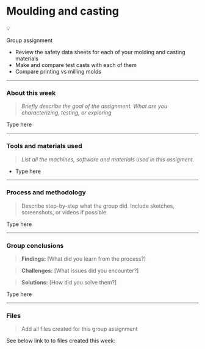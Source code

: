 # Moulding and casting

💡

Group assignment

* Review the safety data sheets for each of your molding and casting materials
* Make and compare test casts with each of them
* Compare printing vs milling molds

***

### About this week <a href="#id-19caf66e-e64e-8063-8a10-fe265bae49e8" id="id-19caf66e-e64e-8063-8a10-fe265bae49e8"></a>

> _Briefly describe the goal of the assignment. What are you characterizing, testing, or exploring_

Type here

***

### Tools and materials used <a href="#id-19caf66e-e64e-8086-b4db-ddab393e0e3b" id="id-19caf66e-e64e-8086-b4db-ddab393e0e3b"></a>

> _List all the machines, software and materials used in this assigment._

* Type here

***

### Process and methodology <a href="#id-19caf66e-e64e-8011-ac62-c392114f1cc5" id="id-19caf66e-e64e-8011-ac62-c392114f1cc5"></a>

> Describe step-by-step what the group did. Include sketches, screenshots, or videos if possible.

Type here

***

### Group conclusions <a href="#id-19caf66e-e64e-80de-9c8b-f0d6062823da" id="id-19caf66e-e64e-80de-9c8b-f0d6062823da"></a>

> **Findings:** \[What did you learn from the process?]

> **Challenges:** \[What issues did you encounter?]

> **Solutions:** \[How did you solve them?]

Type here

***

### Files <a href="#id-19caf66e-e64e-80d5-b3c5-fd1c7d54d275" id="id-19caf66e-e64e-80d5-b3c5-fd1c7d54d275"></a>

> Add all files created for this group assignment

See below link to to files created this week:
